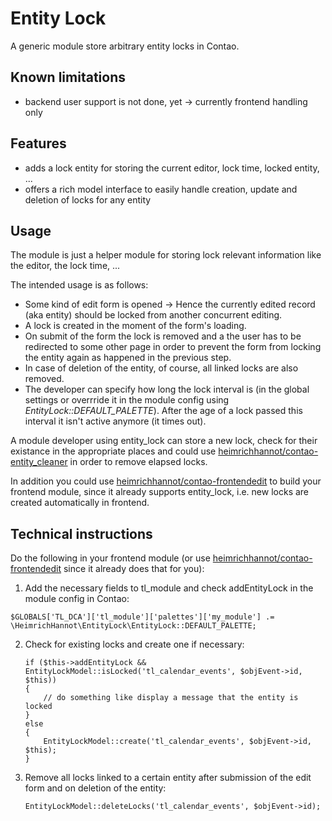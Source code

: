# Entity Lock

A generic module store arbitrary entity locks in Contao.

## Known limitations

- backend user support is not done, yet -> currently frontend handling only

## Features

- adds a lock entity for storing the current editor, lock time, locked entity, ...
- offers a rich model interface to easily handle creation, update and deletion of locks for any entity

## Usage

The module is just a helper module for storing lock relevant information like the editor, the lock time, ...

The intended usage is as follows:

- Some kind of edit form is opened -> Hence the currently edited record (aka entity) should be locked from another concurrent editing.
- A lock is created in the moment of the form's loading.
- On submit of the form the lock is removed and a the user has to be redirected to some other page in order to prevent the form from locking the entity again as happened in the previous step.
- In case of deletion of the entity, of course, all linked locks are also removed.
- The developer can specify how long the lock interval is (in the global settings or overrride it in the module config using *EntityLock::DEFAULT_PALETTE*). After the age of a lock passed this interval it isn't active anymore (it times out).

A module developer using entity_lock can store a new lock, check for their existance in the appropriate places and could use
[heimrichhannot/contao-entity_cleaner](https://github.com/heimrichhannot/contao-entity_cleaner)
in order to remove elapsed locks.

In addition you could use [heimrichhannot/contao-frontendedit](https://github.com/heimrichhannot/contao-frontendedit) to build your frontend module,
since it already supports entity_lock, i.e. new locks are created automatically in frontend.

## Technical instructions

Do the following in your frontend module (or use [heimrichhannot/contao-frontendedit](https://github.com/heimrichhannot/contao-frontendedit) since it already does that for you):

1. Add the necessary fields to tl_module and check addEntityLock in the module config in Contao:

```
$GLOBALS['TL_DCA']['tl_module']['palettes']['my_module'] .= \HeimrichHannot\EntityLock\EntityLock::DEFAULT_PALETTE;
```

2. Check for existing locks and create one if necessary:

    ```
    if ($this->addEntityLock && EntityLockModel::isLocked('tl_calendar_events', $objEvent->id, $this))
    {
        // do something like display a message that the entity is locked
    }
    else
    {
        EntityLockModel::create('tl_calendar_events', $objEvent->id, $this);
    }
    ```

3. Remove all locks linked to a certain entity after submission of the edit form and on deletion of the entity:

    ```
    EntityLockModel::deleteLocks('tl_calendar_events', $objEvent->id);
    ```